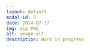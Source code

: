 ```yaml
---
layout: default
modal-id: 3
date: 2014-07-17
img: wip.PNG
alt: image-alt
description: Work in progress
---
```

